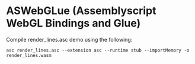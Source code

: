 # ASWebGLue (Assemblyscript WebGL Bindings and Glue)

Compile render_lines.asc demo using the following:
```
asc render_lines.asc --extension asc --runtime stub --importMemory -o render_lines.wasm
```